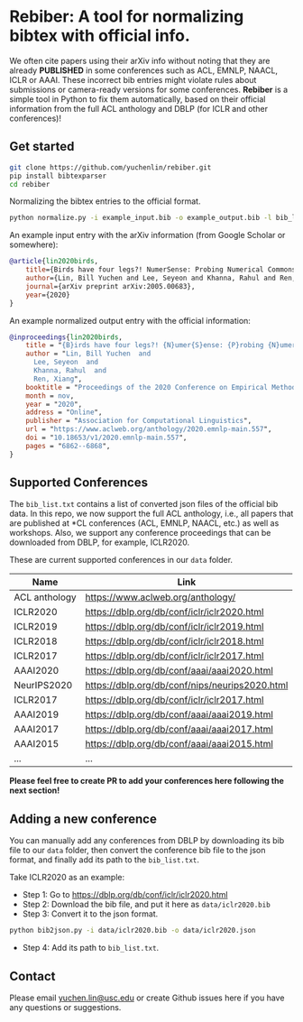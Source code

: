 # Rebiber: A tool for normalizing bibtex with official info.

We often cite papers using their arXiv info without noting that they are already __PUBLISHED__ in some conferences such as ACL, EMNLP, NAACL, ICLR or AAAI. These incorrect bib entries might violate rules about submissions or camera-ready versions for some conferences. __Rebiber__ is a simple tool in Python to fix them automatically, based on their official information from the full ACL anthology and DBLP (for ICLR and other conferences)! 

## Get started

```bash
git clone https://github.com/yuchenlin/rebiber.git
pip install bibtexparser
cd rebiber
```

Normalizing the bibtex entries to the official format.
```bash
python normalize.py -i example_input.bib -o example_output.bib -l bib_list.txt
```



An example input entry with the arXiv information (from Google Scholar or somewhere):
```bib
@article{lin2020birds,
	title={Birds have four legs?! NumerSense: Probing Numerical Commonsense Knowledge of Pre-trained Language Models},
	author={Lin, Bill Yuchen and Lee, Seyeon and Khanna, Rahul and Ren, Xiang},
	journal={arXiv preprint arXiv:2005.00683},
	year={2020}
}

```
 

An example normalized output entry with the official information:
```bib
@inproceedings{lin2020birds,
    title = "{B}irds have four legs?! {N}umer{S}ense: {P}robing {N}umerical {C}ommonsense {K}nowledge of {P}re-{T}rained {L}anguage {M}odels",
    author = "Lin, Bill Yuchen  and
      Lee, Seyeon  and
      Khanna, Rahul  and
      Ren, Xiang",
    booktitle = "Proceedings of the 2020 Conference on Empirical Methods in Natural Language Processing (EMNLP)",
    month = nov,
    year = "2020",
    address = "Online",
    publisher = "Association for Computational Linguistics",
    url = "https://www.aclweb.org/anthology/2020.emnlp-main.557",
    doi = "10.18653/v1/2020.emnlp-main.557",
    pages = "6862--6868",
}
```


## Supported Conferences 

The `bib_list.txt` contains a list of converted json files of the official bib data. In this repo, we now support the full ACL anthology, i.e., all papers that are published at *CL conferences (ACL, EMNLP, NAACL, etc.) as well as workshops.
Also, we support any conference proceedings that can be downloaded from DBLP, for example, ICLR2020.

These are current supported conferences in our `data` folder. 

| Name | Link |
| --- | ----------- |
| ACL anthology | https://www.aclweb.org/anthology/ |
| ICLR2020 | https://dblp.org/db/conf/iclr/iclr2020.html |
| ICLR2019 | https://dblp.org/db/conf/iclr/iclr2019.html |
| ICLR2018 | https://dblp.org/db/conf/iclr/iclr2018.html |
| ICLR2017 | https://dblp.org/db/conf/iclr/iclr2017.html |
| AAAI2020 | https://dblp.org/db/conf/aaai/aaai2020.html |
| NeurIPS2020 | https://dblp.org/db/conf/nips/neurips2020.html |
| ICLR2017 | https://dblp.org/db/conf/iclr/iclr2017.html |
| AAAI2019 | https://dblp.org/db/conf/aaai/aaai2019.html |
| AAAI2017 | https://dblp.org/db/conf/aaai/aaai2017.html |
| AAAI2015 | https://dblp.org/db/conf/aaai/aaai2015.html |
| ... | ... |

**Please feel free to create PR to add your conferences here following the next section!** 

<!-- 
python bib2json.py -i data/iclr2020.bib -o data/iclr2020.json
python bib2json.py -i data/iclr2019.bib -o data/iclr2019.json
python bib2json.py -i data/iclr2018.bib -o data/iclr2018.json
python bib2json.py -i data/aaai2020.bib -o data/aaai2020.json
 -->


## Adding a new conference

You can manually add any conferences from DBLP by downloading its bib file to our `data` folder, then convert the conference bib file to the json format, and finally add its path to the `bib_list.txt`.

Take ICLR2020 as an example:

- Step 1: Go to https://dblp.org/db/conf/iclr/iclr2020.html 
- Step 2: Download the bib file, and put it here as `data/iclr2020.bib` 
- Step 3: Convert it to the json format.
```bash
python bib2json.py -i data/iclr2020.bib -o data/iclr2020.json
```
- Step 4: Add its path to `bib_list.txt`.

## Contact

Please email yuchen.lin@usc.edu or create Github issues here if you have any questions or suggestions. 
